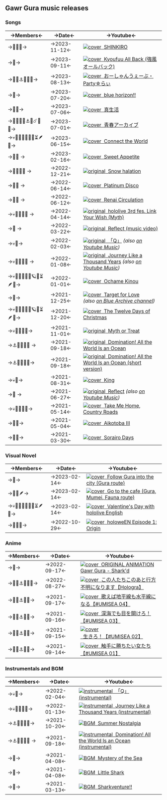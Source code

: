 ## Gawr Gura music releases

### Songs
->Members<- | ->Date<- | ->Youtube<-
---- | ---- | ----
->🔱🏴‍☠️-> | ->2023-11-12<- | [![cover]()  SHINKIRO](https://www.youtube.com/watch?v=9ehwhQJ50gs)
->🔱-> | ->2023-09-11<- | [![cover](https://files.catbox.moe/1u7f7e.jpg)  Kyoufuu All Back (強風オールバック)](https://www.youtube.com/watch?v=qMQ4P-vI3JI)
->🔱🐙⚓️🏴‍☠️🎣-> | ->2023-08-13<- | [![cover](https://files.catbox.moe/sd6zvi.jpg)  おーしゃんうぇーぶ・Party☆らぃ](https://www.youtube.com/watch?v=2v_BFL-kuWs)
->🔱-> | ->2023-07-20<- | [![cover](https://files.catbox.moe/7s2pg6.jpg)  blue horizon!!](https://www.youtube.com/watch?v=W7q8cHY91Ew)
->🔱🍙-> | ->2023-07-06<- | [![cover](https://files.catbox.moe/v38in0.jpg)  真生活](https://www.youtube.com/watch?v=beFiVQcwVY8)
->🐻🌽🐔🔱⚓️🔮☄️💫🎨-> | ->2023-07-01<- | [![cover](https://files.catbox.moe/ek2962.jpg)  青春アーカイブ](https://www.youtube.com/watch?v=YzQCNmk3YYA)
->💀🐔🐙🔱🔎💎🌿⏳🪶🎲-> | ->2023-06-15<- | [![cover](https://files.catbox.moe/drcjdg.jpg)  Connect the World](https://www.youtube.com/watch?v=bitH6NZ_e2Q)
->🎲🔱 ->| ->2023-02-16<- | [![cover](https://files.catbox.moe/h17ga3.jpg)  Sweet Appetite](https://www.youtube.com/watch?v=8dzJS6r2qzU)
->🐔🔱🔎💎 ->| ->2022-12-21<- | [![original](https://files.catbox.moe/z334k8.jpg)  Snow halation](https://www.youtube.com/watch?v=FPzV-3vLRd8)
->🌙🔱 ->| ->2022-06-14<- | [![cover](https://files.catbox.moe/btnc2x.jpg)  Platinum Disco](https://youtu.be/aFRbb1pyn5M)
->🌙🔱 ->| ->2022-06-12<- | [![cover](https://files.catbox.moe/tcqpmr.jpg)  Renai Circulation](https://youtu.be/AI24NCKB7-k)
->💀🐔🐙🔱🔎 ->| ->2022-04-14<- | [![original](https://files.catbox.moe/oe3hkm.jpg)  hololive 3rd fes. Link Your Wish (Myth)](https://www.youtube.com/watch?v=cnhS--RGwvE&t=88s)
->🔱 ->| ->2022-03-22<- | [![original](https://files.catbox.moe/g7cbgf.jpg)  Reflect (music video)](https://www.youtube.com/watch?v=nCQ_zZIiGLA)
->💀🔱-> | ->2022-02-03<- | [![original](https://files.catbox.moe/lwc6pl.jpg)  「Q」](https://www.youtube.com/watch?v=aetXqd9B8WE) _(also [on Youtube Music](https://youtube.com/watch?v=6fet5_bMVIc))_
->💀🐔🐙🔱🔎 ->| ->2022-01-08<- | [![original](https://files.catbox.moe/bd5kkc.jpg)  Journey Like a Thousand Years](https://www.youtube.com/watch?v=pKJErsN-ylU) _(also [on Youtube Music](https://www.youtube.com/watch?v=dle08Efv4WY))_
->💀🐔🐙🔱🔎💎🪐🌿⏳🪶🎲-> | ->2022-01-01<- | [![cover](https://files.catbox.moe/id9h7c.jpg)  Ochame Kinou](https://www.youtube.com/watch?v=uFJHdT_ie9U)
->🔱-> | ->2021-12-25<- | [![cover](https://files.catbox.moe/rp1fbv.jpg)  Target for Love](https://www.youtube.com/watch?v=uCfjf3rvTJY) _(also [on Blue Archive channel](https://www.youtube.com/watch?v=8Q4rflTedwQ))_
->💀🐔🐙🔱🔎💎🪐🌿⏳🪶🎲-> | ->2021-12-20<- | [![cover](https://files.catbox.moe/8dtcyh.jpg)  The Twelve Days of Christmas](https://www.youtube.com/watch?v=kPyLnwSXqkA)
->💀🐔🐙🔱🔎-> | ->2021-11-01<- | [![original](https://files.catbox.moe/mmpwjp.jpg)  Myth or Treat](https://www.youtube.com/watch?v=VupT9JCJaOY)
->⚓️🏴‍☠️🐙🔱 ->| ->2021-09-18<- | [![original](https://files.catbox.moe/h015kr.jpg)  Domination! All the World Is an Ocean](https://www.youtube.com/watch?v=paFFFp01GsE)
->⚓️🏴‍☠️🐙🔱-> | ->2021-09-18<- | [![original](https://files.catbox.moe/pbk9e5.jpg)  Domination! All the World Is an Ocean (short version)](https://www.youtube.com/watch?v=MKEb-Ox1KEw)
->💀🔱-> | ->2021-08-31<- | [![cover](https://files.catbox.moe/tfylf5.jpg)  King](https://www.youtube.com/watch?v=qNIhngowViI)
->🔱 ->| ->2021-06-27<- | [![original](https://files.catbox.moe/rfzd63.jpg)  Reflect](https://www.youtube.com/watch?v=WGgEFoI9MhE) _(also [on Youtube Music](https://www.youtube.com/watch?v=_go_2zgeWbU))_
->💀🐔🐙🔱🔎-> | ->2021-05-14<- | [![cover](https://files.catbox.moe/zipbg0.jpg)  Take Me Home, Country Roads](https://www.youtube.com/watch?v=I1cdQp5uz5s)
->🐔🔱-> | ->2021-05-04<- | [![cover](https://files.catbox.moe/jua2iq.jpg)  Aikotoba III](https://www.youtube.com/watch?v=C5IIoZsci8Y)
->🏮🔱-> | ->2021-03-30<- | [![cover](https://files.catbox.moe/7bibb7.jpg)  Sorairo Days](https://www.youtube.com/watch?v=2ys9IS5r9yA)

### Visual Novel
->Members<- | ->Date<- | ->Youtube<-
---- | ---- | ----
->🔱-> | ->2023-02-14<- | [![cover](https://files.catbox.moe/rkhy7q.jpg)  Follow Gura into the city (Gura route)](https://www.youtube.com/watch?v=e0fN_pW-9AQ)
->🔱🌿🪶-> | ->2023-02-14<- | [![cover](https://files.catbox.moe/vzi15d.jpg)  Go to the cafe (Gura, Mumei, Fauna route)](https://www.youtube.com/watch?v=DRNRvNe00fI)
->💀🐔🐙🔱🔎💎🌿⏳🪶🎲-> | ->2023-02-14<- | [![cover](https://files.catbox.moe/9fch5l.jpg)  Valentine's Day with hololive English](https://www.youtube.com/watch?v=FPGN6DfIaNc)
->🔱🔎🌿-> | ->2022-10-29<- | [![cover](https://files.catbox.moe/1ropyx.jpg)  holoweEN Episode 1: Origin](https://www.youtube.com/watch?v=FPGN6DfIaNc)

### Anime
->Members<- | ->Date<- | ->Youtube<-
---- | ---- | ----
->🔱-> | ->2022-09-17<- | [![cover](https://files.catbox.moe/8ydhso.jpg)  ORIGINAL ANIMATION Gawr Gura - Shark'd](https://www.youtube.com/watch?v=kJGsWORSg-4)
->🔱🐙⚓️🏴‍☠️🎣-> | ->2022-08-27<- | [![cover](https://files.catbox.moe/6zionn.jpg)  この人たちこのあと行方不明になります【Hologra】 ](https://www.youtube.com/watch?v=Wrpz5U6eO78)
->🔱🐙⚓️🏴‍☠️-> | ->2021-09-17<- | [![cover](https://files.catbox.moe/fuh5u4.jpg)  歌えば地平線も水平線になる【#UMISEA 04】 ](https://www.youtube.com/watch?v=Na0bQgFixk4)
->🔱🐙⚓️🏴‍☠️-> | ->2021-09-16<- | [![cover](https://files.catbox.moe/ubzs2j.jpg)  深海でも目を開けろ！【#UMISEA 03】 ](https://www.youtube.com/watch?v=q0wepNr7fTs&t=19s)
->🔱🐙⚓️🏴‍☠️-> | ->2021-09-15<- | [![cover](https://files.catbox.moe/5uxhsz.jpg)  生きろ！【#UMISEA 02】 ](https://www.youtube.com/watch?v=ja05GiJ6UW8&t=17s)
->🔱🐙⚓️🏴‍☠️-> | ->2021-09-14<- | [![cover](https://files.catbox.moe/rdyc9u.jpg)  触手に勝ちたい女たち【#UMISEA 01】 ](https://www.youtube.com/watch?v=3WEdw0qbpcU&t=3s)


### Instrumentals and BGM
->Members<- | ->Date<- | ->Youtube<-
---- | ---- | ----
->💀🔱-> | ->2022-02-04<- | [![instrumental](https://files.catbox.moe/rfz8z9.jpg)  「Q」 (instrumental)](https://www.youtube.com/watch?v=bJe7ZaHL0hQ)
->💀🐔🐙🔱🔎-> | ->2022-01-13<- | [![instrumental](https://files.catbox.moe/ip00vx.jpg)  Journey Like a Thousand Years (instrumental)](https://www.youtube.com/watch?v=dI5rd3wxp0g)
->⚓️🏴‍☠️🐙🔱-> | ->2021-10-20<- | [![BGM](https://files.catbox.moe/pptzva.jpg)  Summer Nostalgia](https://www.youtube.com/watch?v=qyPmRNKmxBI)
->⚓️🏴‍☠️🐙🔱 ->| ->2021-09-18<- | [![instrumental](https://files.catbox.moe/h015kr.jpg)  Domination! All the World Is an Ocean (instrumental)](https://www.youtube.com/watch?v=z_0ykHvXlco)
->🔱-> | ->2021-04-08<- | [![BGM](https://files.catbox.moe/hc90eu.jpg)  Mystery of the Sea](https://www.youtube.com/watch?v=xyF9qaQtjxg)
->🔱-> | ->2021-04-08<- | [![BGM](https://files.catbox.moe/vaz0t8.jpg)  Little Shark](https://www.youtube.com/watch?v=7sWfOjeFgXs)
->🔱-> | ->2021-03-13<- | [![BGM](https://files.catbox.moe/laxrl3.jpg)  Sharkventure!!](https://www.youtube.com/watch?v=pCR8zw5pdbk)